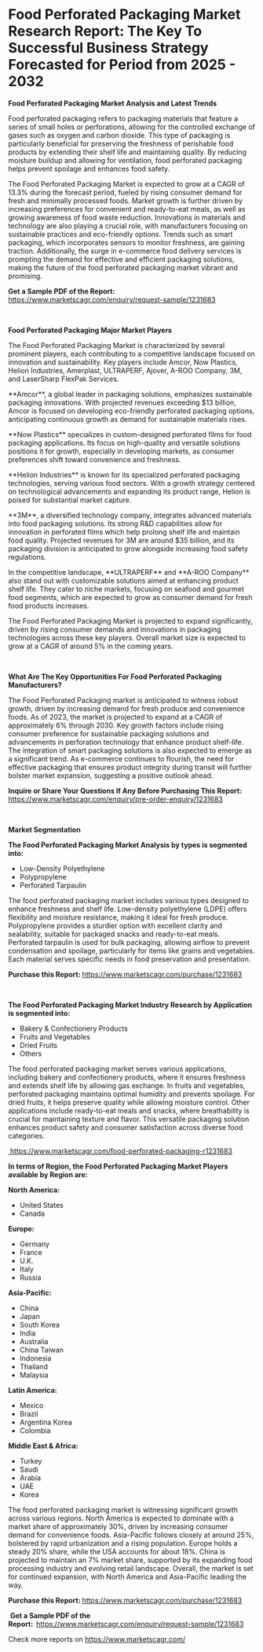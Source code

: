 <p><h1>Food Perforated Packaging Market Research Report: The Key To Successful Business Strategy Forecasted for Period from 2025 - 2032</h1></p><p><strong>Food Perforated Packaging Market Analysis and Latest Trends</strong></p>
<p><p>Food perforated packaging refers to packaging materials that feature a series of small holes or perforations, allowing for the controlled exchange of gases such as oxygen and carbon dioxide. This type of packaging is particularly beneficial for preserving the freshness of perishable food products by extending their shelf life and maintaining quality. By reducing moisture buildup and allowing for ventilation, food perforated packaging helps prevent spoilage and enhances food safety.</p><p>The Food Perforated Packaging Market is expected to grow at a CAGR of 13.3% during the forecast period, fueled by rising consumer demand for fresh and minimally processed foods. Market growth is further driven by increasing preferences for convenient and ready-to-eat meals, as well as growing awareness of food waste reduction. Innovations in materials and technology are also playing a crucial role, with manufacturers focusing on sustainable practices and eco-friendly options. Trends such as smart packaging, which incorporates sensors to monitor freshness, are gaining traction. Additionally, the surge in e-commerce food delivery services is prompting the demand for effective and efficient packaging solutions, making the future of the food perforated packaging market vibrant and promising.</p></p>
<p><strong>Get a Sample PDF of the Report:&nbsp;</strong> <a href="https://www.marketscagr.com/enquiry/request-sample/1231683?utm_campaign=3039&utm_medium=2&utm_source=Github&utm_content=ia&utm_term=03042025&utm_id=food-perforated-packaging">https://www.marketscagr.com/enquiry/request-sample/1231683</a></p>
<p>&nbsp;</p>
<p><strong>Food Perforated Packaging Major Market Players</strong></p>
<p><p>The Food Perforated Packaging Market is characterized by several prominent players, each contributing to a competitive landscape focused on innovation and sustainability. Key players include Amcor, Now Plastics, Helion Industries, Amerplast, ULTRAPERF, Ajover, A-ROO Company, 3M, and LaserSharp FlexPak Services.</p><p>**Amcor**, a global leader in packaging solutions, emphasizes sustainable packaging innovations. With projected revenues exceeding $13 billion, Amcor is focused on developing eco-friendly perforated packaging options, anticipating continuous growth as demand for sustainable materials rises.</p><p>**Now Plastics** specializes in custom-designed perforated films for food packaging applications. Its focus on high-quality and versatile solutions positions it for growth, especially in developing markets, as consumer preferences shift toward convenience and freshness.</p><p>**Helion Industries** is known for its specialized perforated packaging technologies, serving various food sectors. With a growth strategy centered on technological advancements and expanding its product range, Helion is poised for substantial market capture.</p><p>**3M**, a diversified technology company, integrates advanced materials into food packaging solutions. Its strong R&D capabilities allow for innovation in perforated films which help prolong shelf life and maintain food quality. Projected revenues for 3M are around $35 billion, and its packaging division is anticipated to grow alongside increasing food safety regulations.</p><p>In the competitive landscape, **ULTRAPERF** and **A-ROO Company** also stand out with customizable solutions aimed at enhancing product shelf life. They cater to niche markets, focusing on seafood and gourmet food segments, which are expected to grow as consumer demand for fresh food products increases.</p><p>The Food Perforated Packaging Market is projected to expand significantly, driven by rising consumer demands and innovations in packaging technologies across these key players. Overall market size is expected to grow at a CAGR of around 5% in the coming years.</p></p>
<p>&nbsp;</p>
<p><strong>What Are The Key Opportunities For Food Perforated Packaging Manufacturers?</strong></p>
<p><p>The Food Perforated Packaging market is anticipated to witness robust growth, driven by increasing demand for fresh produce and convenience foods. As of 2023, the market is projected to expand at a CAGR of approximately 6% through 2030. Key growth factors include rising consumer preference for sustainable packaging solutions and advancements in perforation technology that enhance product shelf-life. The integration of smart packaging solutions is also expected to emerge as a significant trend. As e-commerce continues to flourish, the need for effective packaging that ensures product integrity during transit will further bolster market expansion, suggesting a positive outlook ahead.</p></p>
<p><strong>Inquire or Share Your Questions If Any Before Purchasing This Report:</strong> <a href="https://www.marketscagr.com/enquiry/pre-order-enquiry/1231683?utm_campaign=3039&utm_medium=2&utm_source=Github&utm_content=ia&utm_term=03042025&utm_id=food-perforated-packaging">https://www.marketscagr.com/enquiry/pre-order-enquiry/1231683</a></p>
<p>&nbsp;</p>
<p><strong>Market Segmentation</strong></p>
<p><strong>The Food Perforated Packaging Market Analysis by types is segmented into:</strong></p>
<p><ul><li>Low-Density Polyethylene</li><li>Polypropylene</li><li>Perforated Tarpaulin</li></ul></p>
<p><p>The food perforated packaging market includes various types designed to enhance freshness and shelf life. Low-density polyethylene (LDPE) offers flexibility and moisture resistance, making it ideal for fresh produce. Polypropylene provides a sturdier option with excellent clarity and sealability, suitable for packaged snacks and ready-to-eat meals. Perforated tarpaulin is used for bulk packaging, allowing airflow to prevent condensation and spoilage, particularly for items like grains and vegetables. Each material serves specific needs in food preservation and presentation.</p></p>
<p><strong>Purchase this Report:&nbsp;</strong><a href="https://www.marketscagr.com/purchase/1231683?utm_campaign=3039&utm_medium=2&utm_source=Github&utm_content=ia&utm_term=03042025&utm_id=food-perforated-packaging">https://www.marketscagr.com/purchase/1231683</a></p>
<p>&nbsp;</p>
<p><strong>The Food Perforated Packaging Market Industry Research by Application is segmented into:</strong></p>
<p><ul><li>Bakery & Confectionery Products</li><li>Fruits and Vegetables</li><li>Dried Fruits</li><li>Others</li></ul></p>
<p><p>The food perforated packaging market serves various applications, including bakery and confectionery products, where it ensures freshness and extends shelf life by allowing gas exchange. In fruits and vegetables, perforated packaging maintains optimal humidity and prevents spoilage. For dried fruits, it helps preserve quality while allowing moisture control. Other applications include ready-to-eat meals and snacks, where breathability is crucial for maintaining texture and flavor. This versatile packaging solution enhances product safety and consumer satisfaction across diverse food categories.</p></p>
<p><a href="https://www.marketscagr.com/food-perforated-packaging-r1231683?utm_campaign=3039&utm_medium=2&utm_source=Github&utm_content=ia&utm_term=03042025&utm_id=food-perforated-packaging">&nbsp;https://www.marketscagr.com/food-perforated-packaging-r1231683</a></p>
<p><strong>In terms of Region, the Food Perforated Packaging Market Players available by Region are:</strong></p>
<p>
    <p> <strong> North America: </strong>
        <ul>
            <li>United States</li>
            <li>Canada</li>
        </ul>
        </p> 
    <p> <strong> Europe: </strong>
        <ul>
            <li>Germany</li>
            <li>France</li>
            <li>U.K.</li>
            <li>Italy</li>
            <li>Russia</li>
        </ul>
        </p> 
    <p> <strong> Asia-Pacific: </strong>
        <ul>
            <li>China</li>
            <li>Japan</li>
            <li>South Korea</li>
            <li>India</li>
            <li>Australia</li>
            <li>China Taiwan</li>
            <li>Indonesia</li>
            <li>Thailand</li>
            <li>Malaysia</li>
        </ul>
        </p> 
    <p> <strong> Latin America: </strong>
        <ul>
            <li>Mexico</li>
            <li>Brazil</li>
            <li>Argentina Korea</li>
            <li>Colombia</li>
        </ul>
        </p> 
    <p> <strong> Middle East & Africa: </strong>
        <ul>
            <li>Turkey</li>
            <li>Saudi</li>
            <li>Arabia</li>
            <li>UAE</li>
            <li>Korea</li>
        </ul>
    </p>
    </p>
<p><p>The food perforated packaging market is witnessing significant growth across various regions. North America is expected to dominate with a market share of approximately 30%, driven by increasing consumer demand for convenience foods. Asia-Pacific follows closely at around 25%, bolstered by rapid urbanization and a rising population. Europe holds a steady 20% share, while the USA accounts for about 18%. China is projected to maintain an 7% market share, supported by its expanding food processing industry and evolving retail landscape. Overall, the market is set for continued expansion, with North America and Asia-Pacific leading the way.</p></p>
<p><strong>Purchase this Report: </strong><a href="https://www.marketscagr.com/purchase/1231683?utm_campaign=3039&utm_medium=2&utm_source=Github&utm_content=ia&utm_term=03042025&utm_id=food-perforated-packaging">https://www.marketscagr.com/purchase/1231683</a></p>
<p>&nbsp;<strong>Get a Sample PDF of the Report:&nbsp;&nbsp;</strong><a href="https://www.marketscagr.com/enquiry/request-sample/1231683?utm_campaign=3039&utm_medium=2&utm_source=Github&utm_content=ia&utm_term=03042025&utm_id=food-perforated-packaging">https://www.marketscagr.com/enquiry/request-sample/1231683</a></p>
<p><strong></strong></p>
<p>Check more reports on <a href="https://www.marketscagr.com/?utm_campaign=3039&utm_medium=2&utm_source=Github&utm_content=ia&utm_term=03042025&utm_id=food-perforated-packaging">https://www.marketscagr.com/</a></p>